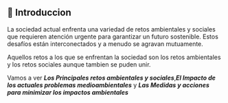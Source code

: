## 📑 **Introduccion**

La sociedad actual enfrenta una variedad de retos ambientales y sociales que requieren atención urgente para garantizar un futuro sostenible. Estos desafíos están interconectados y a menudo se agravan mutuamente.

Aquellos retos a los que se enfrentan la sociedad son los retos ambientales y los retos sociales aunque tambien se puden unir.

Vamos a ver _**Los Principales retos ambientales y sociales**_,_**El Impacto de los actuales problemas medioambientales**_ y _**Las Medidas y acciones para minimizar los impactos ambientales**_

